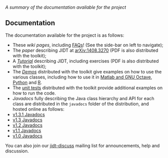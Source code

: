 _A summary of the documentation available for the project_

## Documentation

The documentation available for the project is as follows:
 * These *wiki pages*, including [FAQs](FAQs)! (See the side-bar on left to navigate);
 * The *paper* describing JIDT at [arXiv:1408.3270](http://arxiv.org/abs/1408.3270) (PDF is also distributed with the toolkit);
 * A *[Tutorial](Tutorial)* describing JIDT, including exercises (PDF is also distributed with the toolkit);
 * The *[Demos](Demos)* distributed with the toolkit give examples on how to use the various classes, including how to use it in [Matlab and GNU Octave](OctaveMatlabExamples), [Python](PythonExamples) and [R](R_Examples).
 * The [unit tests](JUnitTestCases) distributed with the toolkit provide additional examples on how to run the code.
 * *Javadocs* fully describing the Java class hierarchy and API for each class are distributed in the `javadocs` folder of the distribution, and hosted online as follows:
  * [v1.3.1 Javadocs](http://lizier.me/joseph/software/jidt/javadocs/v1.3.1/)
  * [v1.3 Javadocs](http://lizier.me/joseph/software/jidt/javadocs/v1.3/)
  * [v1.2 Javadocs](http://lizier.me/joseph/software/jidt/javadocs/v1.2/)
  * [v1.1 Javadocs](http://lizier.me/joseph/software/jidt/javadocs/v1.1/)
  * [v1.0 Javadocs](http://lizier.me/joseph/software/jidt/javadocs/v1.0/)

You can also join our [jidt-discuss](http://groups.google.com/d/forum/jidt-discuss) mailing list for announcements, help and discussion.